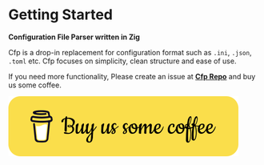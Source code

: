 # Getting Started

**Configuration File Parser written in Zig**

Cfp is a drop-in replacement for configuration format such as `.ini`, `.json`, `.toml` etc. Cfp focuses on simplicity, clean structure and ease of use.

If you need more functionality, Please create an issue at [**Cfp Repo**](https://github.com/bitlaab-bolt/cfp) and buy us some coffee.

<!-- Buy Us Coffee -->
<a href="https://www.buymeacoffee.com/bitlaab" target="_blank">
    <img src="asset/bitlaab/coffee-btn.svg" alt="Buy Us Coffee">
</a>
